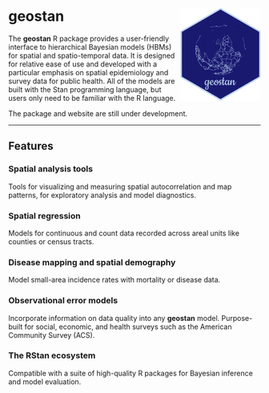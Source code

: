 # geostan <img src="man/figures/logo.png" align="right" width="160" />

The **geostan** R package provides a user-friendly interface to
hierarchical Bayesian models (HBMs) for spatial and spatio-temporal data. It is designed for
relative ease of use and developed with a particular emphasis on spatial epidemiology and survey data for public health.
All of the models are built with the Stan programming language, but users only need to be familiar with the R language.

The package and website are still under development.

-------------------------

## Features

### Spatial analysis tools

Tools for visualizing and measuring spatial autocorrelation and map patterns, for exploratory analysis and model diagnostics.

### Spatial regression 

Models for continuous and count data recorded across areal units like counties or census tracts.

### Disease mapping and spatial demography

Model small-area incidence rates with mortality or disease data.

### Observational error models 

Incorporate information on data quality into any **geostan** model. Purpose-built for social, economic, and health surveys such as the American Community Survey (ACS).

### The RStan ecosystem

Compatible with a suite of high-quality R packages for Bayesian inference and model evaluation.

